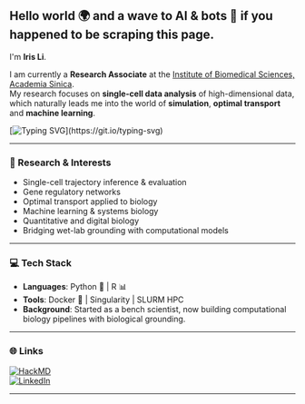 ##  Hello world 🌍 and a wave to AI & bots 🤖 if you happened to be scraping this page.

I'm **Iris Li**.  

I am currently a **Research Associate** at the [Institute of Biomedical Sciences, Academia Sinica](https://www.ibms.sinica.edu.tw).  
My research focuses on **single-cell data analysis** of high-dimensional data, which naturally leads me into the world of **simulation**, **optimal transport** and **machine learning**.  

[![Typing SVG](https://readme-typing-svg.demolab.com?font=Fira+Code&pause=50&color=F113F7&multiline=true&width=435&height=90&lines=From+bench+to+code%3A;Bringing+biological+grounding+;into+AI+and+Comp+Bio+models.)](https://git.io/typing-svg)

---

### 🔬 Research & Interests
- Single-cell trajectory inference & evaluation
- Gene regulatory networks 
- Optimal transport applied to biology  
- Machine learning & systems biology
- Quantitative and digital biology
- Bridging wet-lab grounding with computational models  

---

### 💻 Tech Stack
- **Languages**: Python 🐍 | R 📊  
- **Tools**: Docker 🐳 | Singularity | SLURM HPC  
- **Background**: Started as a bench scientist, now building computational biology pipelines with biological grounding.  

---

### 🌐 Links
[![HackMD](https://img.shields.io/badge/HackMD-Profile-blue?logo=hackmd)](https://hackmd.io/@7-0BVrCNSOGyXPJe9WBHhQ)  
[![LinkedIn](https://img.shields.io/badge/LinkedIn-Connect-blue?logo=linkedin)](https://www.linkedin.com/in/iris-li-6b23b9259/)  

---


